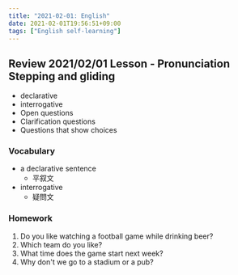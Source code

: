 ```yaml
---
title: "2021-02-01: English"
date: 2021-02-01T19:56:51+09:00
tags: ["English self-learning"]
---
```


## Review 2021/02/01 Lesson - Pronunciation Stepping and gliding

* declarative
* interrogative
* Open questions
* Clarification questions
* Questions that show choices

### Vocabulary

* a declarative sentence
    - 平叙文
* interrogative
    - 疑問文

### Homework

1. Do you like watching a football game while drinking beer?
2. Which team do you like?
3. What time does the game start next week?
4. Why don't we go to a stadium or a pub?
